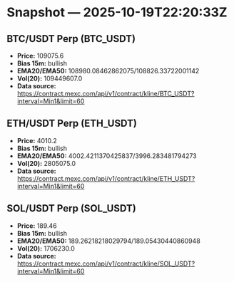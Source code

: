 # Snapshot — 2025-10-19T22:20:33Z

## BTC/USDT Perp (BTC_USDT)
- **Price:** 109075.6
- **Bias 15m:** bullish
- **EMA20/EMA50:** 108980.08462862075/108826.33722001142
- **Vol(20):** 109449607.0
- **Data source:** https://contract.mexc.com/api/v1/contract/kline/BTC_USDT?interval=Min1&limit=60

## ETH/USDT Perp (ETH_USDT)
- **Price:** 4010.2
- **Bias 15m:** bullish
- **EMA20/EMA50:** 4002.4211370425837/3996.283481794273
- **Vol(20):** 2805075.0
- **Data source:** https://contract.mexc.com/api/v1/contract/kline/ETH_USDT?interval=Min1&limit=60

## SOL/USDT Perp (SOL_USDT)
- **Price:** 189.46
- **Bias 15m:** bullish
- **EMA20/EMA50:** 189.26218218029794/189.05430440860948
- **Vol(20):** 1706230.0
- **Data source:** https://contract.mexc.com/api/v1/contract/kline/SOL_USDT?interval=Min1&limit=60

